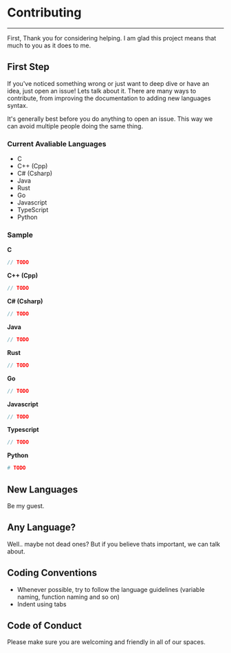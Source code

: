 # Contributing

___

First, Thank you for considering helping. I am glad this project means that much to you as it does to me.

## First Step

If you've noticed something wrong or just want to deep dive or have an idea, just open an issue! Lets talk about it. There are many ways to contribute, from improving the documentation to adding new languages syntax.

It's generally best before you do anything to open an issue. This way we can avoid multiple people doing the same thing.

### Current Avaliable Languages

- C
- C++ (Cpp)
- C# (Csharp)
- Java
- Rust
- Go
- Javascript
- TypeScript
- Python

### Sample

**C**

```C
// TODO
```

**C++ (Cpp)**

```Cpp
// TODO
```

**C\# (Csharp)**

```Cs
// TODO
```

**Java**

```Java
// TODO
```

**Rust**

```Rust
// TODO
```

**Go**

```Go
// TODO
```

**Javascript**

```Javascript
// TODO
```

**Typescript**

```Typescript
// TODO
```

**Python**

```Python
# TODO
```

## New Languages

Be my guest.

## Any Language?

Well.. maybe not dead ones? But if you believe thats important, we can talk about.

## Coding Conventions

- Whenever possible, try to follow the language guidelines (variable naming, function naming and so on)
- Indent using tabs

## Code of Conduct

Please make sure you are welcoming and friendly in all of our spaces.
